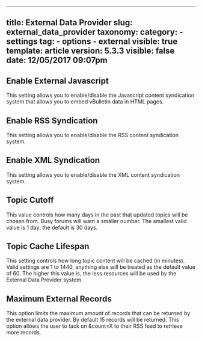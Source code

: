 
---
title: External Data Provider
slug: external_data_provider
taxonomy:
    category:
        - settings
    tag:
        - options
        - external
visible: true
template: article
version: 5.3.3
visible: false
date: 12/05/2017 09:07pm
---

## Enable External Javascript
This setting allows you to enable/disable the Javascript content syndication system that allows you to embed vBulletin data in HTML pages.

## Enable RSS Syndication
This setting allows you to enable/disable the RSS content syndication system.

## Enable XML Syndication
This setting allows you to enable/disable the XML content syndication system.

## Topic Cutoff
This value controls how many days in the past that updated topics will be chosen from.  Busy forums will want a smaller number. The smallest valid value is 1 day; the default is 30 days.

## Topic Cache Lifespan
This setting controls how long topic content will be cached (in minutes). Valid settings are 1 to 1440, anything else will be treated as the default value of 60. The higher this value is, the less resources will be used by the External Data Provider system.

## Maximum External Records
This option limits the maximum amount of records that can be returned by the external data provider.  By default 15 records will be returned. This option allows the user to tack on &amp;count=X to their RSS feed to retrieve more records.



